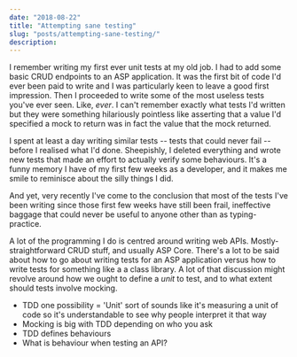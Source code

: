 ```yaml
---
date: "2018-08-22"
title: "Attempting sane testing"
slug: "posts/attempting-sane-testing/"
description:
---
```

<!---
I remember writing first unit tests. Looked back and they were horrible. Looked back again recently and what I've
been doing is still horrible.

Unit vs integration testing? Does it matter? What is a unit anyway?
All you want is a suite of tests that you can run and be given confidence everything works as intended.

TDD is a bit of a buzz-term in industry. Every other company claims to do TDD. Some do and some don't. Be interesting to
see how they define it. Not hiring people because they don't do TDD is mad.

"Test behaviour not implementation meaning"

Mocking everything. Does TDD mean mocking? Kent Beck etc. try to avoid mocking, just mock IO boundaries.
Don't need to test everything. Some stuff is so simple it obviously won't break or be worth your time. 100% code coverage
might be an indicator of a problem with the approach rather than a good thing.

TDD is great. When writing things like APIs (lots of moving pieces), they might need writing differently.
No distinction between integration and unit testing: golden rule for TDD is write failing test, make it green and refactor.

TDD with class libraries different from APIs, for example.

ASP Core samples.

More robust, more maintainable. Not testing an implementation; I put X in and want Y out. Don't care what's going on
inside.

Just what works for me. New to trying it.
Whatever gives you confidence in your code and isn't so brittle as to break when you refactor internals.
--->
I remember writing my first ever unit tests at my old job. I had to add some basic CRUD endpoints to an ASP application.
It was the first bit of code I'd ever been paid to write and I was particularly keen to leave a good first impression.
Then I proceeded to write some of the most useless tests you've ever seen. Like, _ever_. I can't remember exactly what tests
I'd written but they were something hilariously pointless like asserting that a value I'd specified a mock to return
was in fact the value that the mock returned.

I spent at least a day writing similar tests -- tests that could never fail -- before I realised what I'd done.
Sheepishly, I deleted everything and wrote new tests that made an effort to actually verify some behaviours.
It's a funny memory I have of my first few weeks as a developer, and it makes me smile to reminisce about the silly things I did.

And yet, very recently I've come to the conclusion that most of the tests I've been writing since those first few weeks
have still been frail, ineffective baggage that could never be useful to anyone other than as typing-practice.

A lot of the programming I do is centred around writing web APIs. Mostly-straightforward CRUD stuff, and usually ASP Core.
There's a lot to be said about how to go about writing tests for an ASP application versus how to write tests for
something like a a class library. A lot of that discussion might revolve around how we ought to define a _unit_ to test,
and to what extent should tests involve mocking.

- TDD one possibility
= 'Unit' sort of sounds like it's measuring a unit of code so it's understandable to see why people interpret it that way
- Mocking is big with TDD depending on who you ask
- TDD defines behaviours
- What is behaviour when testing an API?